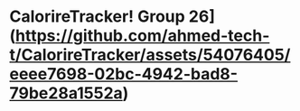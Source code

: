 # CalorireTracker! Group 26](https://github.com/ahmed-tech-t/CalorireTracker/assets/54076405/eeee7698-02bc-4942-bad8-79be28a1552a)


